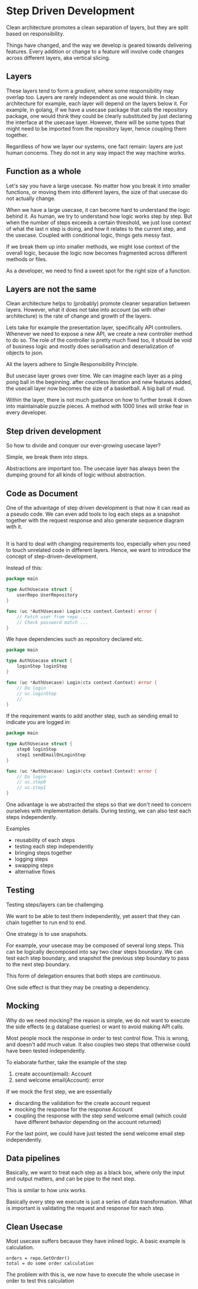 # Step Driven Development


Clean architecture promotes a clean separation of layers, but they are split based on responsibility.



Things have changed, and the way we develop is geared towards delivering features. Every addition or change to a feature will involve code changes across different layers, aka vertical slicing.

## Layers

These layers tend to form a _gradient_, where some responsibility may overlap too.
Layers are rarely independent as one would think. In clean architecture for example, each layer will depend on the layers below it. For example, in golang, if we have a usecase package that calls the repository package, one would think they could be clearly substituted by just declaring the interface at the usecase layer. However, there will be some types that might need to be imported from the repository layer, hence coupling them together.

Regardless of how we layer our systems, one fact remain: layers are just human concerns. They do not in any way impact the way machine works. 

## Function as a whole

Let's say you have a large usecase. No matter how you break it into smaller functions, or moving them into different layers, the size of that usecase do not actually change. 

When we have a large usecase, it can become hard to understand the logic behind it. As human, we try to understand how logic works step by step. But when the number of steps exceeds a certain threshold, we just lose context of what the last n step is doing, and how it relates to the current step, and the usecase. Coupled with conditional logic, things gets messy fast.

If we break them up into smaller methods, we might lose context of the overall logic, because the logic now becomes fragmented across different methods or files.

As a developer, we need to find a sweet spot for the right size of a function. 

## Layers are not the same

Clean architecture helps to (probably) promote cleaner separation between layers. However, what it does not take into account (as with other architecture) is the rate of change and growth of the layers.

Lets take for example the presentation layer, specifically API controllers. Whenever we need to expose a new API, we create a new controller method to do so. The role of the controller is pretty much fixed too, it should be void of business logic and mostly does serialisation and deserialization of objects to json. 

All the layers adhere to Single Responsibility Principle.

But usecase layer grows over time. We can imagine each layer as a ping pong ball in the beginning. after countless iteration and new features added, the usecall layer now becomes the size of a basketball. A big ball of mud. 

Within the layer, there is not much guidance on how to further break it down into maintainable puzzle pieces. A method with 1000 lines will strike fear in every developer.

## Step driven development

So how to divide and conquer our ever-growing usecase layer?

Simple, we break them into steps. 

Abstractions are important too. The usecase layer has always been the dumping ground for all kinds of logic without abstraction. 

## Code as Document
 One of the advantage of step driven development is that now it can read as a pseudo code. We can even add tools to log each steps as a snapshot together with the request response and also generate sequence diagram with it.
 
 
 

## 

It is hard to deal with changing requirements too, especially when you need to touch unrelated code in different layers. Hence, we want to introduce the concept of step-driven-development.


Instead of this:

```go
package main

type AuthUsecase struct {
	userRepo UserRepository
}

func (uc *AuthUsecase) Login(ctx context.Context) error {
	// Fetch user from repo ...
	// Check password match ...
}
```

We have dependencies such as repository declared etc.

```go
package main

type AuthUsecase struct {
	loginStep loginStep
}

func (uc *AuthUsecase) Login(ctx context.Context) error {
	// Do login
	// uc.loginStep
	//
}
```

If the requirement wants to add another step, such as sending email to indicate you are logged in:

```go
package main

type AuthUsecase struct {
	step0 loginStep
	step1 sendEmailOnLoginStep
}

func (uc *AuthUsecase) Login(ctx context.Context) error {
	// Do login
	// uc.step0
	// uc.step1
}
```




One advantage is we abstracted the steps so that we don't need to concern ourselves with implementation details. During testing, we can also test each steps independently.



Examples
- reusability of each steps
- testing each step independently 
- bringing steps together
- logging steps
- swapping steps 
- alternative flows

## Testing

Testing steps/layers can be challenging. 

We want to be able to test them independently, yet assert that they can chain together to run end to end.

One strategy is to use snapshots.

For example, your usecase may be composed of several long steps. This can be logically decomposed into say two clear steps boundary. We can test each step boundary, and snapshot the previous step boundary to pass to the next step boundary.

This form of delegation ensures that both steps are _continuous_.

One side effect is that they may be creating a dependency. 

## Mocking

Why do we need mocking? the reason is simple, we do not want to execute the side effects (e.g database queries) or want to avoid making API calls. 

Most people mock the response in order to test control flow. This is wrong, and doesn't add much value. It also couples two steps that otherwise could have been tested independently.

To elaborate further, take the example of the step 

1. create account(email): Account
2. send welcome email(Account): error

If we mock the first step, we are essentially 

- discarding the validation for the create account request
- mocking the response for the response Account
- coupling the response with the step send welcome email (which could have different behavior depending on the account returned)

For the last point, we could have just tested the send welcome email step independently. 

## Data pipelines

Basically, we want to treat each step as a black box, where only the input and output matters, and can be pipe to the next step.

This is similar to how unix works.

Basically every step we execute is just a series of data transformation. What is important is validating the request and response for each step.

## Clean Usecase

Most usecase suffers because they have inlined logic. A basic example is calculation.

```
orders = repo.GetOrder()
total = do some order calculation 
```

The problem with this is, we now have to execute the whole usecase in order to test this calculation 
